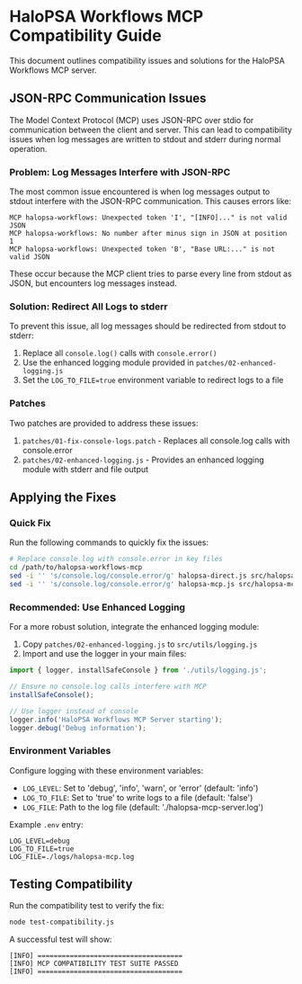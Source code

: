 # HaloPSA Workflows MCP Compatibility Guide

This document outlines compatibility issues and solutions for the HaloPSA Workflows MCP server.

## JSON-RPC Communication Issues

The Model Context Protocol (MCP) uses JSON-RPC over stdio for communication between the client and server. This can lead to compatibility issues when log messages are written to stdout and stderr during normal operation.

### Problem: Log Messages Interfere with JSON-RPC

The most common issue encountered is when log messages output to stdout interfere with the JSON-RPC communication. This causes errors like:

```
MCP halopsa-workflows: Unexpected token 'I', "[INFO]..." is not valid JSON
MCP halopsa-workflows: No number after minus sign in JSON at position 1
MCP halopsa-workflows: Unexpected token 'B', "Base URL:..." is not valid JSON
```

These occur because the MCP client tries to parse every line from stdout as JSON, but encounters log messages instead.

### Solution: Redirect All Logs to stderr

To prevent this issue, all log messages should be redirected from stdout to stderr:

1. Replace all `console.log()` calls with `console.error()`
2. Use the enhanced logging module provided in `patches/02-enhanced-logging.js`
3. Set the `LOG_TO_FILE=true` environment variable to redirect logs to a file

### Patches

Two patches are provided to address these issues:

1. `patches/01-fix-console-logs.patch` - Replaces all console.log calls with console.error
2. `patches/02-enhanced-logging.js` - Provides an enhanced logging module with stderr and file output

## Applying the Fixes

### Quick Fix

Run the following commands to quickly fix the issues:

```bash
# Replace console.log with console.error in key files
cd /path/to/halopsa-workflows-mcp
sed -i '' 's/console.log/console.error/g' halopsa-direct.js src/halopsa-direct.js dist/halopsa-direct.js
sed -i '' 's/console.log/console.error/g' halopsa-mcp.js src/halopsa-mcp.js dist/halopsa-mcp.js
```

### Recommended: Use Enhanced Logging

For a more robust solution, integrate the enhanced logging module:

1. Copy `patches/02-enhanced-logging.js` to `src/utils/logging.js`
2. Import and use the logger in your main files:

```javascript
import { logger, installSafeConsole } from './utils/logging.js';

// Ensure no console.log calls interfere with MCP
installSafeConsole();

// Use logger instead of console
logger.info('HaloPSA Workflows MCP Server starting');
logger.debug('Debug information');
```

### Environment Variables

Configure logging with these environment variables:

- `LOG_LEVEL`: Set to 'debug', 'info', 'warn', or 'error' (default: 'info')
- `LOG_TO_FILE`: Set to 'true' to write logs to a file (default: 'false')
- `LOG_FILE`: Path to the log file (default: './halopsa-mcp-server.log')

Example `.env` entry:
```
LOG_LEVEL=debug
LOG_TO_FILE=true
LOG_FILE=./logs/halopsa-mcp.log
```

## Testing Compatibility

Run the compatibility test to verify the fix:

```bash
node test-compatibility.js
```

A successful test will show:
```
[INFO] ====================================
[INFO] MCP COMPATIBILITY TEST SUITE PASSED
[INFO] ====================================
```
